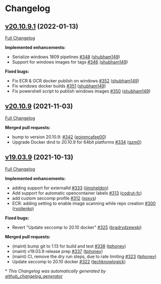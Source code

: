 # Changelog

## [v20.10.9.1](https://github.com/drone-plugins/drone-docker/tree/v20.10.9.1) (2022-01-13)

[Full Changelog](https://github.com/drone-plugins/drone-docker/compare/v20.10.9...v20.10.9.1)

**Implemented enhancements:**

- Serialize windows 1809 pipelines [\#348](https://github.com/drone-plugins/drone-docker/pull/348) ([shubham149](https://github.com/shubham149))
- Support for windows images for tags [\#346](https://github.com/drone-plugins/drone-docker/pull/346) ([shubham149](https://github.com/shubham149))

**Fixed bugs:**

- Fix ECR & GCR docker publish on windows [\#352](https://github.com/drone-plugins/drone-docker/pull/352) ([shubham149](https://github.com/shubham149))
- Fix windows docker builds [\#351](https://github.com/drone-plugins/drone-docker/pull/351) ([shubham149](https://github.com/shubham149))
- Fix powershell script to publish windows images [\#350](https://github.com/drone-plugins/drone-docker/pull/350) ([shubham149](https://github.com/shubham149))

## [v20.10.9](https://github.com/drone-plugins/drone-docker/tree/v20.10.9) (2021-11-03)

[Full Changelog](https://github.com/drone-plugins/drone-docker/compare/v19.03.9...v20.10.9)

**Merged pull requests:**

- bump to version 20.10.9: [\#342](https://github.com/drone-plugins/drone-docker/pull/342) ([eoinmcafee00](https://github.com/eoinmcafee00))
- Upgrade Docker dind to 20.10.9 for 64bit platforms [\#334](https://github.com/drone-plugins/drone-docker/pull/334) ([gzm0](https://github.com/gzm0))

## [v19.03.9](https://github.com/drone-plugins/drone-docker/tree/v19.03.9) (2021-10-13)

[Full Changelog](https://github.com/drone-plugins/drone-docker/compare/v19.03.8...v19.03.9)

**Implemented enhancements:**

- adding support for externalId [\#333](https://github.com/drone-plugins/drone-docker/pull/333) ([jimsheldon](https://github.com/jimsheldon))
- Add support for automatic opencontainer labels [\#313](https://github.com/drone-plugins/drone-docker/pull/313) ([codrut-fc](https://github.com/codrut-fc))
- add custom seccomp profile [\#312](https://github.com/drone-plugins/drone-docker/pull/312) ([xoxys](https://github.com/xoxys))
- ECR: adding setting to enable image scanning while repo creation [\#300](https://github.com/drone-plugins/drone-docker/pull/300) ([rvoitenko](https://github.com/rvoitenko))

**Fixed bugs:**

- Revert "Update seccomp to 20.10 docker" [\#325](https://github.com/drone-plugins/drone-docker/pull/325) ([bradrydzewski](https://github.com/bradrydzewski))

**Merged pull requests:**

- \(maint\) bump git to 1.13 for build and test [\#338](https://github.com/drone-plugins/drone-docker/pull/338) ([tphoney](https://github.com/tphoney))
- \(maint\) v19.03.9 release prep [\#337](https://github.com/drone-plugins/drone-docker/pull/337) ([tphoney](https://github.com/tphoney))
- \(maint\) CI, remove the dry run steps, due to rate limiting [\#323](https://github.com/drone-plugins/drone-docker/pull/323) ([tphoney](https://github.com/tphoney))
- Update seccomp to 20.10 docker [\#322](https://github.com/drone-plugins/drone-docker/pull/322) ([techknowlogick](https://github.com/techknowlogick))



\* *This Changelog was automatically generated by [github_changelog_generator](https://github.com/github-changelog-generator/github-changelog-generator)*
